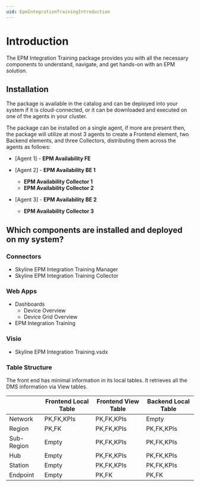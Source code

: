 ```yaml
---
uid: EpmIntegrationTrainingIntroduction
---
```


# Introduction

The EPM Integration Training package provides you with all the necessary components to understand, navigate, and get hands-on with an EPM solution.

## Installation

The package is available in the catalog and can be deployed into your system if it is cloud-connected, or it can be downloaded and executed on one of the agents in your cluster.

The package can be installed on a single agent, if more are present then, the package will utilize at most 3 agents to create a Frontend element, two Backend elements, and three Collectors, distributing them across the agents as follows:

- [Agent 1] - **EPM Availability FE**

- [Agent 2] - **EPM Availability BE 1**
    - **EPM Availability Collector 1**
    - **EPM Availability Collector 2**

- [Agent 3] - **EPM Availability BE 2**
    - **EPM Availability Collector 3**

## Which components are installed and deployed on my system?

### Connectors

- Skyline EPM Integration Training Manager
- Skyline EPM Integration Training Collector

### Web Apps

 - Dashboards
    - Device Overview
    - Device Grid Overview
- EPM Integration Training

### Visio

- Skyline EPM Integration Training.vsdx

### Table Structure

The front end has minimal information in its local tables. It retrieves all the DMS information via View tables.

|            | Frontend Local Table | Frontend View Table | Backend Local Table |
|------------|----------------------|---------------------|---------------------|
| Network    | PK,FK,KPIs           | PK,FK,KPIs          | Empty               |
| Region     | PK,FK                | PK,FK,KPIs          | PK,FK,KPIs          |
| Sub-Region | Empty                | PK,FK,KPIs          | PK,FK,KPIs          |
| Hub        | Empty                | PK,FK,KPIs          | PK,FK,KPIs          |
| Station    | Empty                | PK,FK,KPIs          | PK,FK,KPIs          |
| Endpoint   | Empty                | PK,FK               | PK,FK               |
